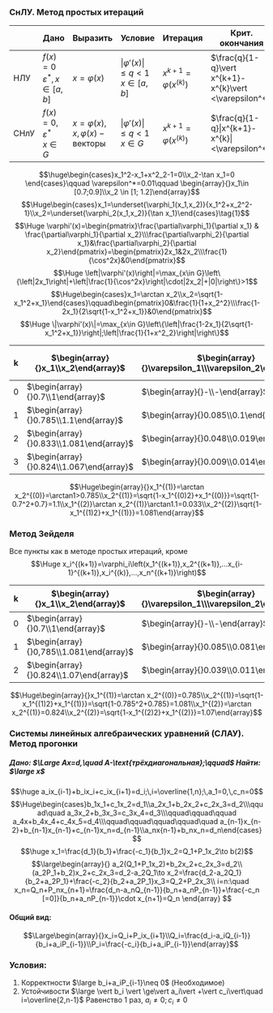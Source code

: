 ### СнЛУ. Метод простых итераций

|      | Дано                                   | Выразить                                               | Условие                                             | Итерация                   | Крит. окончания                                        |
| ---- | -------------------------------------- | ------------------------------------------------------ | --------------------------------------------------- | -------------------------- | ------------------------------------------------------ |
| НЛУ  | $f(x)=0$<br>$\varepsilon^*, x\in[a,b]$ | $x = \varphi (x)$                                      | $\vert \varphi'(x)\vert \le q < 1$<br>$x \in [a,b]$ | $x^{k+1}=\varphi(x^{(k)})$ | $\frac{q}{1-q}\vert x^{k+1}-x^{k}\vert <\varepsilon^*$ |
| СНлУ | $f(x)=0, \varepsilon^*$<br>$x \in G$   | $x = \varphi (x),$<br>$x, \varphi(x) - \text{векторы}$ | $\|\varphi'(x)\|\le q < 1$<br>$x \in G$             | $x^{k+1}=\varphi(x^{(k)})$ | $\frac{q}{1-q}\|x^{k+1}-x^{k}\|<\varepsilon^*$         |
$$\huge\begin{cases}x_1^2-x_1+x^2_2-1=0\\x_2-\tan x_1=0
\end{cases}\qquad \varepsilon^*=0.01\qquad \begin{array}{}x_1\in [0.7;0.9]\\x_2 \in [1; 1.2]\end{array}$$
$$\Huge\begin{cases}x_1=\underset{\varphi_1(x_1,x_2)}{x_1^2+x_2^2-1}\\x_2=\underset{\varphi_2(x_1,x_2)}{\tan x_1}\end{cases}\tag{1}$$
$$\Huge \varphi'(x)=\begin{pmatrix}\frac{\partial\varphi_1}{\partial x_1} & \frac{\partial\varphi_1}{\partial x_2}\\\frac{\partial\varphi_2}{\partial x_1}&\frac{\partial\varphi_2}{\partial x_2}\end{pmatrix}=\begin{pmatrix}2x_1&2x_2\\\frac{1}{\cos^2x}&0\end{pmatrix}$$$$\Huge \left|\varphi'(x)\right|=\max_{x\in G}\left\{\left|2x_1\right|+\left|\frac{1}{\cos^2x}\right|\cdot|2x_2|+|0|\right\}>1$$
$$\Huge\begin{cases}x_1=\arctan x_2\\x_2=\sqrt{1-x_1^2+x_1}\end{cases}\qquad\begin{pmatrix}0&\frac{1}{1+x_2^2}\\\frac{1-2x_1}{2\sqrt{1-x_1^2+x_1}}&0\end{pmatrix}$$
$$\Huge \|\varphi'(x)\|=\max_{x\in G}\left\{\left|\frac{1-2x_1}{2\sqrt{1-x_1^2+x_1}}\right|;\left|\frac{1}{1+x^2_2}\right|\right\}$$

| k   | $\begin{array}{}x_1\\x_2\end{array}$     | $\begin{array}{}\varepsilon_1\\\varepsilon_2\end{array}$ | $\begin{array}{}\varepsilon\\\frac{q}{1-q}\cdot\varepsilon\end{array}$<br> | $\begin{array}{}<\varepsilon^*\\<\varepsilon^*\end{array}$ |
| --- | ---------------------------------------- | -------------------------------------------------------- | -------------------------------------------------------------------------- | ---------------------------------------------------------- |
| 0   | $\begin{array}{}0.7\\1\end{array}$       | $\begin{array}{}-\\-\end{array}$                         | $\begin{array}{}-\\-\end{array}$                                           | $\begin{array}{}-\\-\end{array}$                           |
| 1   | $\begin{array}{}0.785\\1.1\end{array}$   | $\begin{array}{}0.085\\0.1\end{array}$                   | $0.1$                                                                      | $\text{No}$                                                |
| 2   | $\begin{array}{}0.833\\1.081\end{array}$ | $\begin{array}{}0.048\\0.019\end{array}$                 | $0.048$                                                                    | $\text{No}$                                                |
| 3   | $\begin{array}{}0.824\\1.067\end{array}$ | $\begin{array}{}0.009\\0.014\end{array}$                 | $0.014$                                                                    | $\text{Yes}$                                               |
$$\Huge\begin{array}{}x_1^{(1)}=\arctan x_2^{(0)}=\arctan1>0.785\\x_2^{(1)}=\sqrt{1-x_1^{(0)2}+x_1^{(0)}}=\sqrt{1-0.7^2+0.7}=1.1\\x_1^{(2)}\arctan x_2^{(1)}\arctan1.1=0.033\\x_2^{(2)}\sqrt{1-x_1^{(1)2}+x_1^{(1)}}=1.081\end{array}$$
### Метод Зейделя
Все пункты как в методе простых итераций, кроме
$$\Huge x_i^{(k+1)}=\varphi_i\left(x_1^{(k+1)},x_2^{(k+1)},...x_{i-1}^{(k+1)},x_i^{(k)},...,x_n^{(k+1)}\right)$$

| k   | $\begin{array}{}x_1\\x_2\end{array}$     | $\begin{array}{}\varepsilon_1\\\varepsilon_2\end{array}$ | $\varepsilon$<br> | $<\varepsilon^*$ |
| --- | ---------------------------------------- | -------------------------------------------------------- | ----------------- | ---------------- |
| 0   | $\begin{array}{}0.7\\1\end{array}$       | $\begin{array}{}-\\-\end{array}$                         | $-$               | $-$              |
| 1   | $\begin{array}{}0,785\\1.081\end{array}$ | $\begin{array}{}0.085\\0.081\end{array}$                 | $0.085$           | $\text{No}$      |
| 2   | $\begin{array}{}0.824\\1.07\end{array}$  | $\begin{array}{}0.039\\0.011\end{array}$                 | $0.039$           | $\text{Yes}$     |
$$\Huge\begin{array}{}x_1^{(1)}=\arctan x_2^{(0)}=0.785\\x_2^{(1)}=\sqrt{1-x_1^{(1)2}+x_1^{(1)}}=\sqrt{1-0.785^2+0.785}=1.081\\x_1^{(2)}=\arctan x_2^{(1)}=0.824\\x_2^{(2)}=\sqrt{1-x_1^{(2)2}+x_1^{(2)}}=1.07\end{array}$$
### Системы линейных алгебраических уравнений (СЛАУ). Метод прогонки
##### Дано: $\Large Ax=d,\quad A-\text{трёхдиагональная};\qquad$ Найти: $\large x$
$$\huge a_ix_{i-1}+b_ix_i+c_ix_{i+1}=d_i;\,i=\overline{1,n};\,a_1=0,\,c_n=0$$
$$\Huge\begin{cases}b_1x_1+c_1x_2=d_1\\a_2x_1+b_2x_2+c_2x_3=d_2\\\qquad\quad a_3x_2+b_3x_3=c_3x_4=d_3\\\qquad\qquad\qquad a_4x+b_4x_4+c_4x_5=d_4\\\qquad\qquad\qquad\qquad\quad a_{n-1}x_{n-2}+b_{n-1}x_{n-1}+c_{n-1}x_n=d_{n-1}\\a_nx{n-1}+b_nx_n=d_n\end{cases}
$$
$$\huge x_1=\frac{d_1}{b_1}+\frac{-c_1}{b_1}x_2=Q_1+P_1x_2\to b(2)$$
$$\large\begin{array}{} a_2(Q_1+P_1x_2)+b_2x_2+c_2x_3=d_2\\
(a_2P_1+b_2)x_2+c_2x_3=d_2-a_2Q_1\to x_2=\frac{d_2-a_2Q_1}{b_2+a_2P_1}+\frac{-c_2}{b_2+a_2P_1}x_3=Q_2+P_2x_3\\
i=n:\quad x_n=Q_n+P_nx_{n+1}=\frac{d_n-a_nQ_{n-1}}{b_n+a_nP_{n-1}}+\frac{-c_n [=0]}{b_n+a_nP_{n-1}}\cdot x_{n+1}=Q_n
\end{array}
$$
#### Общий вид:
$$\Large\begin{array}{}x_i=Q_i+P_ix_{i+1}\\Q_i=\frac{d_i-a_iQ_{i-1}}{b_i+a_iP_{i-1}}\\P_i=\frac{-c_i}{b_i+a_iP_{i-1}}\end{array}$$
### Условия:
1. Корректности $\large b_i+a_iP_{i-1}\neq 0$ (Необходимое)
2. Устойчивости $\large \vert b_i \vert \ge\vert a_i\vert +\vert c_i\vert\quad i=\overline{2,n-1}$ Равенство 1 раз, $a_i \neq 0; c_i \neq 0$  